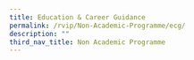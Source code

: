 ```yaml
---
title: Education & Career Guidance
permalink: /rvip/Non-Academic-Programme/ecg/
description: ""
third_nav_title: Non Academic Programme
---
```

